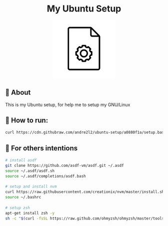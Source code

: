 <div align="center">
  <h1>My Ubuntu Setup</h1>
  <img src="./assets/icon.svg" width="200px">
</div>

## :art: About

This is my Ubuntu setup, for help me to setup my GNU/Linux

## :rocket: How to run:

```sh
curl https://cdn.githubraw.com/andre2l2/ubuntu-setup/a0880f1a/setup.bash | sudo bash
```

## :rocket: For others intentions

```sh
# install asdf
git clone https://github.com/asdf-vm/asdf.git ~/.asdf
source ~/.asdf/asdf.sh
source ~/.asdf/completions/asdf.bash

# setup and install nvm
curl https://raw.githubusercontent.com/creationix/nvm/master/install.sh | bash
source ~/.bashrc

# setup zsh 
apt-get install zsh -y
sh -c "$(curl -fsSL https://raw.github.com/ohmyzsh/ohmyzsh/master/tools/install.sh) && ehco "zsh" >> ~/.bashrc"
```
